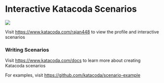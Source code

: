 # Interactive Katacoda Scenarios

[![](http://shields.katacoda.com/katacoda/rajan448/count.svg)](https://www.katacoda.com/rajan448 "Get your profile on Katacoda.com")

Visit https://www.katacoda.com/rajan448 to view the profile and interactive scenarios

### Writing Scenarios
Visit https://www.katacoda.com/docs to learn more about creating Katacoda scenarios

For examples, visit https://github.com/katacoda/scenario-example
